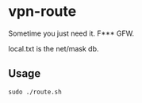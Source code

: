 vpn-route
=========

Sometime you just need it. F*** GFW.

local.txt is the net/mask db.

Usage
---
`sudo ./route.sh`
